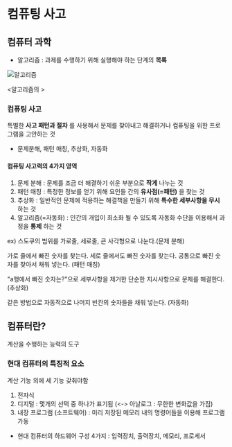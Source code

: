 컴퓨팅 사고
============

## 컴퓨터 과학

- 알고리즘 : 과제를 수행하기 위해 실행해야 하는 단계의 __목록__

![알고리즘](https://blog.kakaocdn.net/dn/RwOmj/btqE1D53GMm/E9oIdK8kjSV091526hfjS0/img.jpg)

<알고리즘의 >

### 컴퓨팅 사고

특별한 __사고 패턴과 절차__ 를 사용해서 문제를 찾아내고 해결하거나 컴퓨팅을 위한 프로그램을 고안하는 것

- 문제분해, 패턴 매칭, 추상화, 자동화

#### 컴퓨팅 사고력의 4가지 영역

1. 문제 분해 : 문제를 조금 더 해결하기 쉬운 부분으로 __작게__ 나누는 것
2. 패턴 매칭 : 특정한 정보를 얻기 위해 요인들 간의 __유사점(=패턴)__ 을 찾는 것
3. 추상화 : 일반적인 문제에 적용하는 해결책을 만들기 위해 __특수한 세부사항을 무시__ 하는 것
4. 알고리즘(=자동화) : 인간의 개입이 최소화 될 수 있도록 자동화 수단을 이용해서 과정을 __통제__ 하는 것

 ex) 스도쿠의 범위를 가로줄, 세로줄, 큰 사각형으로 나눈다.(문제 분해)
 
 가로 줄에서 빠진 숫자를 찾는다. 세로 줄에서도 빠진 숫자를 찾는다. 공통으로 빠진 숫자를 찾아서 채워 넣는다. (패턴 매칭)
 
 "a행에서 빠진 숫자는?"으로 세부사항을 제거한 단순한 지시사항으로 문제를 해결한다. (추상화)
 
 같은 방법으로 자동적으로 나머지 빈칸의 숫자들을 채워 넣는다. (자동화)

## 컴퓨터란?

계산을 수행하는 능력의 도구

### 현대 컴퓨터의 특징적 요소 

계산 기능 외에 세 기능 갖춰야함

1. 전자식
2. 디지털 : 몇개의 선택 중 하나가 표기됨 (<-> 아날로그 : 무한한 변화값을 가짐)
3. 내장 프로그램 (소프트웨어) : 미리 저장된 메모리 내의 명령어들을 이용해 프로그램 가동
 - 현대 컴퓨터의 하드웨어 구성 4가지 : 입력장치, 출력장치, 메모리, 프로세서
